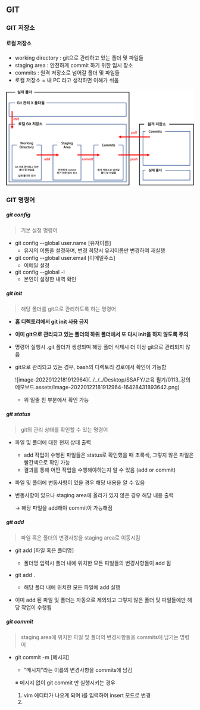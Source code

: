 ## GIT

### GIT 저장소

#### 로컬 저장소

- working directory : git으로 관리하고 있는 폴더 및 파일들
- staging area : 안전하게 commit 하기 위한 임시 장소
- commits : 원격 저장소로 넘어갈 폴더 및 파일들
- 로컬 저장소 = 내 PC 라고 생각하면 이해가 쉬움


![그림1](그림1-16428426223291.png)



### GIT 명령어

##### git config

> 기본 설정 명령어

- git config --global user.name [유저이름]
  - 유저의 이름을 설정하며, 변경 희망시 유저이름만 변경하여 재실행
- git config --global user.email [이메일주소]
  - 이메일 설정
- git config --global -l
  - 본인이 설정한 내역 확인



##### git init

> 해당 폴더를 git으로 관리하도록 하는 명령어

- __홈 디렉토리에서 git init 사용 금지__

- **이미 git으로 관리되고 있는 폴더의 하위 폴더에서 또 다시 init을 하지 않도록 주의**

- 명령어 실행시 .git 폴더가 생성되며 해당 폴더 삭제시 더 이상 git으로 관리되지 않음

- git으로 관리되고 있는 경우, bash의 디렉토리 경로에서 확인이 가능함

  ![image-20220122181912964](../../../Desktop/SSAFY/교육 필기/0113_강의 메모보드.assets/image-20220122181912964-16428431893642.png)	

  - 위 밑줄 친 부분에서 확인 가능



##### git status

> git의 관리 상태를 확인할 수 있는 명령어

- 파일 및 폴더에 대한 현재 상태 출력

  - add 작업이 수행된 파일들은 status로 확인했을 때 초록색, 그렇지 않은 파일은 빨간색으로 확인 가능
  - 결과를 통해 어떤 작업을 수행해야하는지 알 수 있음 (add or commit)

- 파일 및 폴더에 변동사항이 있을 경우 해당 내용을 알 수 있음

- 변동사항이 있으나 staging area에 올라가 있지 않은 경우 해당 내용 출력

  → 해당 파일을 add해야 commit이 가능해짐



##### git add

> 파일 혹은 폴더의 변경사항을 staging area로 이동시킴

- git add [파일 혹은 폴더명]
  - 폴더명 입력시 폴더 내에 위치한 모든 파일들의 변경사항들이 add 됨

- git add . 
  - 해당 폴더 내에 위치한 모든 파일에 add 실행

- 이미 add 된 파일 및 폴더는 자동으로 제외되고 그렇지 않은 폴더 및 파일들에만 해당 작업이 수행됨



##### git commit

> staging area에 위치한 파일 및 폴더의 변경사항들을 commits에 남기는 명령어

- git commit -m [메시지]

  - "메시지"라는 이름의 변경사항을 commits에 남김

  ※ 메시지 없이 git commit 만 실행시키는 경우

  	1. vim 에디터가 나오게 되며 i를 입력하여 insert 모드로 변경
  	1. 
